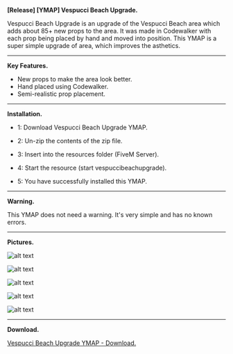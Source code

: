 **[Release] [YMAP] Vespucci Beach Upgrade.**

Vespucci Beach Upgrade is an upgrade of the Vespucci Beach area which adds about 85+ new props to the area. It was made in Codewalker with each prop being placed by hand and moved into position. This YMAP is a super simple upgrade of area, which improves the asthetics.

---

**Key Features.**

* New props to make the area look better.
* Hand placed using Codewalker.
* Semi-realistic prop placement.

---

**Installation.**

* 1: Download Vespucci Beach Upgrade YMAP.

* 2: Un-zip the contents of the zip file.

* 3: Insert into the resources folder (FiveM Server).

* 4: Start the resource (start vespuccibeachupgrade).

* 5: You have successfully installed this YMAP.

---

**Warning.**

This YMAP does not need a warning. It's very simple and has no known errors.

---

**Pictures.**

![alt text](https://forum.cfx.re/uploads/default/original/4X/b/7/2/b720a69aaac81d74cbb65bfc5dfd933ebed832bc.jpeg "1")

![alt text](https://forum.cfx.re/uploads/default/original/4X/1/4/d/14d9dbfffb9b8124e77a4aeb806b27d535ae36fa.jpeg "2")

![alt text](https://forum.cfx.re/uploads/default/original/4X/4/0/e/40ed54e38e61be0f1eb3ebfcf7ab33b566ce5015.jpeg "3")

![alt text](https://forum.cfx.re/uploads/default/original/4X/5/3/1/53116b7748423bdde627a362281d93bdda783d02.jpeg "4")

![alt text](https://forum.cfx.re/uploads/default/original/4X/f/b/1/fb10289d750ec0608cf880a81d9a24bd1d9f012d.jpeg "5")

---

**Download.**

[Vespucci Beach Upgrade YMAP - Download.](https://github.com/Mart475/Vespucci-Beach-Upgrade-YMAP)
